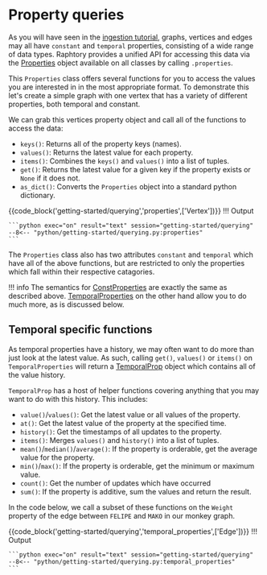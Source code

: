 
# Property queries
As you will have seen in the [ingestion tutorial](../ingestion/2_direct-updates.md), graphs, vertices and edges may all have `constant` and `temporal` properties, consisting of a wide range of data types. Raphtory provides a unified API for accessing this data via the [Properties](https://docs.raphtory.com/en/master/#raphtory.Properties) object available on all classes by calling `.properties`. 

This `Properties` class offers several functions for you to access the values you are interested in in the most appropriate format. To demonstrate this let's create a simple graph with one vertex that has a variety of different properties, both temporal and constant. 

We can grab this vertices property object and call all of the functions to access the data:

* `keys()`: Returns all of the property keys (names).
* `values()`: Returns the latest value for each property.
* `items()`: Combines the `keys()` and `values()` into a list of tuples.
* `get()`: Returns the latest value for a given key if the property exists or `None` if it does not.
* `as_dict()`: Converts the `Properties` object into a standard python dictionary.

{{code_block('getting-started/querying','properties',['Vertex'])}}
!!! Output

    ```python exec="on" result="text" session="getting-started/querying"
    --8<-- "python/getting-started/querying.py:properties"
    ```


The `Properties` class also has two attributes `constant` and `temporal` which have all of the above functions, but are restricted to only the properties which fall within their respective catagories. 

!!! info
    The semantics for [ConstProperties](https://docs.raphtory.com/en/master/#raphtory.ConstProperties) are exactly the same as described above. [TemporalProperties](https://docs.raphtory.com/en/master/#raphtory.TemporalProperties) on the other hand allow you to do much more, as is discussed below.

## Temporal specific functions
As temporal properties have a history, we may often want to do more than just look at the latest value. As such, calling `get()`, `values()` or `items()` on `TemporalProperties` will return a [TemporalProp](https://docs.raphtory.com/en/master/#raphtory.TemporalProp) object which contains all of the value history.

`TemporalProp` has a host of helper functions covering anything that you may want to do with this history. This includes:

* `value()`/`values()`: Get the latest value or all values of the property.
* `at()`: Get the latest value of the property at the specified time.
* `history()`: Get the timestamps of all updates to the property.
* `items()`: Merges `values()` and `history()` into a list of tuples.
* `mean()`/`median()`/`average()`: If the property is orderable, get the average value for the property.
* `min()`/`max()`: If the property is orderable, get the minimum or maximum value.
* `count()`: Get the number of updates which have occurred
* `sum()`: If the property is additive, sum the values and return the result.

In the code below, we call a subset of these functions on the `Weight` property of the edge between `FELIPE` and `MAKO` in our monkey graph.

{{code_block('getting-started/querying','temporal_properties',['Edge'])}}
!!! Output

    ```python exec="on" result="text" session="getting-started/querying"
    --8<-- "python/getting-started/querying.py:temporal_properties"
    ```

